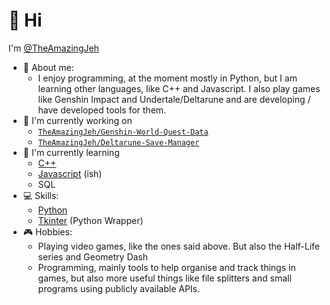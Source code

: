 # 👋 Hi

I'm [@TheAmazingJeh](https://github.com/TheAmazingJeh)

- 👀 About me: 
  - I enjoy programming, at the moment mostly in Python, but I am learning other languages, like C++ and Javascript.
    I also play games like Genshin Impact and Undertale/Deltarune and are developing / have developed tools for them.
- 🔭 I'm currently working on
  - [`TheAmazingJeh/Genshin-World-Quest-Data`](https://github.com/TheAmazingJeh/Genshin-World-Quest-Data)
  - [`TheAmazingJeh/Deltarune-Save-Manager`](https://github.com/TheAmazingJeh/Deltarune-Save-Manager)
- 🌱 I'm currently learning
   - [C++](https://isocpp.org/)
   - [Javascript](https://www.javascript.com/) (ish)
   - SQL
- 💻 Skills:
  - [Python](https://www.python.org/)
  - [Tkinter](https://wiki.python.org/moin/TkInter) (Python Wrapper)
- 🎮 Hobbies:
  - Playing video games, like the ones said above. But also the Half-Life series and Geometry Dash
  - Programming, mainly tools to help organise and track things in games, but also more useful things like file splitters and small programs using publicly available APIs.
